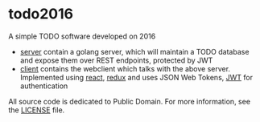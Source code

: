 # todo2016
A simple TODO software developed on 2016

* [server](server) contain a golang server, which will maintain a TODO database and expose them over REST endpoints, protected by JWT
* [client](client) contains the webclient which talks with the above server. Implemented using [react](https://facebook.github.io/react/), [redux](http://redux.js.org/) and uses JSON Web Tokens, [JWT](https://jwt.io/) for authentication

All source code is dedicated to Public Domain. For more information, see the [LICENSE](LICENSE) file.

